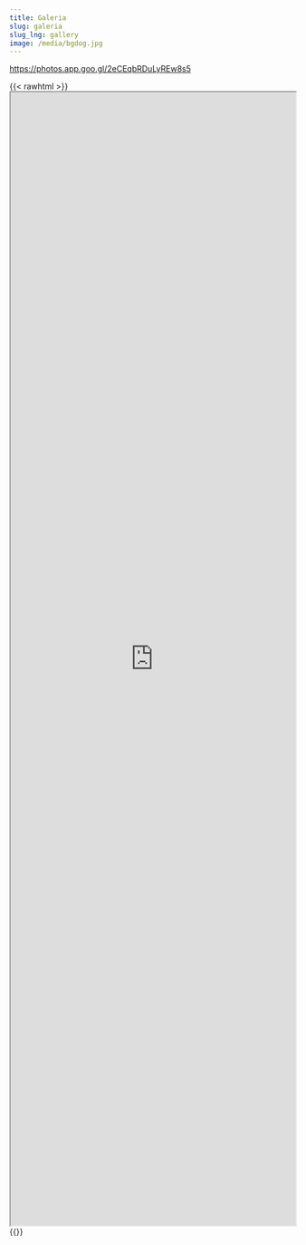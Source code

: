 ```yaml
---
title: Galeria
slug: galeria
slug_lng: gallery
image: /media/bgdog.jpg
---
```

<https://photos.app.goo.gl/2eCEqbRDuLyREw8s5>

{{< rawhtml >}}<iframe src="https://photos.app.goo.gl/2eCEqbRDuLyREw8s5" height="2000" width="100%"></iframe>{{</rawhtml >}}